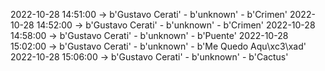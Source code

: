 2022-10-28 14:51:00 -> b'Gustavo Cerati' - b'unknown' - b'Crimen'
2022-10-28 14:52:00 -> b'Gustavo Cerati' - b'unknown' - b'Crimen'
2022-10-28 14:58:00 -> b'Gustavo Cerati' - b'unknown' - b'Puente'
2022-10-28 15:02:00 -> b'Gustavo Cerati' - b'unknown' - b'Me Quedo Aqu\xc3\xad'
2022-10-28 15:06:00 -> b'Gustavo Cerati' - b'unknown' - b'Cactus'
